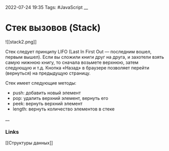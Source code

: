 2022-07-24 19:35
Tags: #JavaScript 
__
# Стек вызовов (Stack)

![[stack2.png]]

Стек следует принципу LIFO (Last In First Out — последним вошел, первым вышел). Если вы сложили книги друг на друга, и захотели взять самую нижнюю книгу, то сначала возьмете верхнюю, затем следующую и т.д. Кнопка «Назад» в браузере позволяет перейти (вернуться) на предыдущую страницу.  

Стек имеет следующие методы:  
-   push: добавить новый элемент
-   pop: удалить верхний элемент, вернуть его
-   peek: вернуть верхний элемент
-   length: вернуть количество элементов в стеке

__
### Links
[[Структуры данных]]